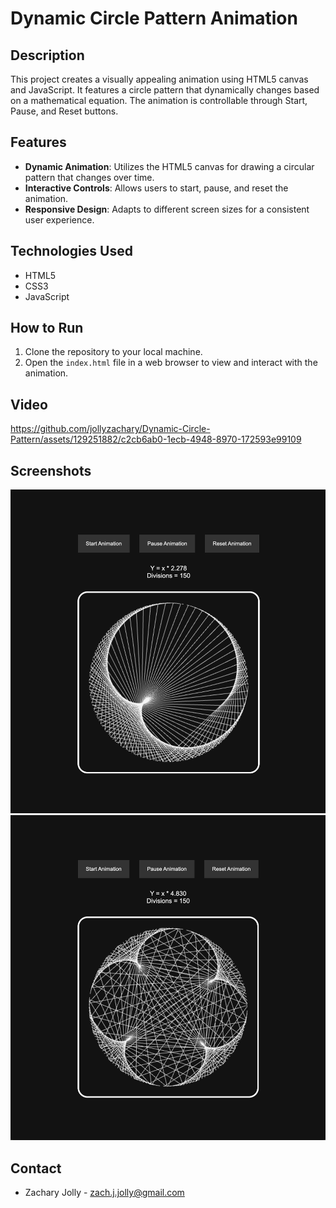 # Dynamic Circle Pattern Animation

## Description
This project creates a visually appealing animation using HTML5 canvas and JavaScript. It features a circle pattern that dynamically changes based on a mathematical equation. The animation is controllable through Start, Pause, and Reset buttons.

## Features
- **Dynamic Animation**: Utilizes the HTML5 canvas for drawing a circular pattern that changes over time.
- **Interactive Controls**: Allows users to start, pause, and reset the animation.
- **Responsive Design**: Adapts to different screen sizes for a consistent user experience.

## Technologies Used
- HTML5
- CSS3
- JavaScript

## How to Run
1. Clone the repository to your local machine.
2. Open the `index.html` file in a web browser to view and interact with the animation.

## Video

https://github.com/jollyzachary/Dynamic-Circle-Pattern/assets/129251882/c2cb6ab0-1ecb-4948-8970-172593e99109



## Screenshots

![Dynamic Circle Pattern - Screenshot 1](dynamicCircle1.png)
![Dynamic Circle Pattern - Screenshot 2](dynamicCircle2.png)


## Contact
- Zachary Jolly - zach.j.jolly@gmail.com

